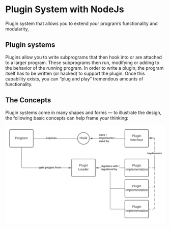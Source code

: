 # Plugin System with NodeJs

Plugin system that allows you to extend your program’s functionality and modularity,

## Plugin systems
Plugins allow you to write subprograms that then hook into or are attached to a larger program. These subprograms then run, modifying or adding to the behavior of the running program.
In order to write a plugin, the program itself has to be written (or hacked) to support the plugin. Once this capability exists, you can “plug and play” tremendous amounts of functionality.

## The Concepts
Plugin systems come in many shapes and forms — to illustrate the design, the following basic concepts can help frame your thinking:

![](design.png?raw=true)